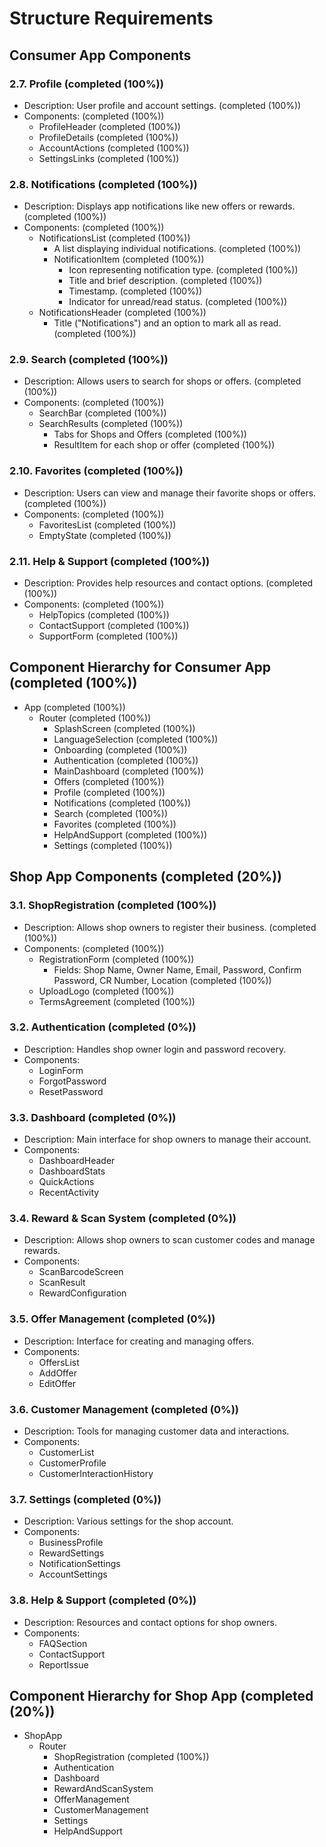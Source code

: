 # Structure Requirements

## Consumer App Components

### 2.7. Profile (completed (100%))

- Description: User profile and account settings. (completed (100%))
- Components: (completed (100%))
  - ProfileHeader (completed (100%))
  - ProfileDetails (completed (100%))
  - AccountActions (completed (100%))
  - SettingsLinks (completed (100%))

### 2.8. Notifications (completed (100%))

- Description: Displays app notifications like new offers or rewards. (completed (100%))
- Components: (completed (100%))
  - NotificationsList (completed (100%))
    - A list displaying individual notifications. (completed (100%))
    - NotificationItem (completed (100%))
      - Icon representing notification type. (completed (100%))
      - Title and brief description. (completed (100%))
      - Timestamp. (completed (100%))
      - Indicator for unread/read status. (completed (100%))
  - NotificationsHeader (completed (100%))
    - Title ("Notifications") and an option to mark all as read. (completed (100%))

### 2.9. Search (completed (100%))

- Description: Allows users to search for shops or offers. (completed (100%))
- Components: (completed (100%))
  - SearchBar (completed (100%))
  - SearchResults (completed (100%))
    - Tabs for Shops and Offers (completed (100%))
    - ResultItem for each shop or offer (completed (100%))

### 2.10. Favorites (completed (100%))

- Description: Users can view and manage their favorite shops or offers. (completed (100%))
- Components: (completed (100%))
  - FavoritesList (completed (100%))
  - EmptyState (completed (100%))

### 2.11. Help & Support (completed (100%))

- Description: Provides help resources and contact options. (completed (100%))
- Components: (completed (100%))
  - HelpTopics (completed (100%))
  - ContactSupport (completed (100%))
  - SupportForm (completed (100%))

## Component Hierarchy for Consumer App (completed (100%))

- App (completed (100%))
  - Router (completed (100%))
    - SplashScreen (completed (100%))
    - LanguageSelection (completed (100%))
    - Onboarding (completed (100%))
    - Authentication (completed (100%))
    - MainDashboard (completed (100%))
    - Offers (completed (100%))
    - Profile (completed (100%))
    - Notifications (completed (100%))
    - Search (completed (100%))
    - Favorites (completed (100%))
    - HelpAndSupport (completed (100%))
    - Settings (completed (100%))

## Shop App Components (completed (20%))

### 3.1. ShopRegistration (completed (100%))

- Description: Allows shop owners to register their business. (completed (100%))
- Components: (completed (100%))
  - RegistrationForm (completed (100%))
    - Fields: Shop Name, Owner Name, Email, Password, Confirm Password, CR Number, Location (completed (100%))
  - UploadLogo (completed (100%))
  - TermsAgreement (completed (100%))

### 3.2. Authentication (completed (0%))

- Description: Handles shop owner login and password recovery.
- Components:
  - LoginForm
  - ForgotPassword
  - ResetPassword

### 3.3. Dashboard (completed (0%))

- Description: Main interface for shop owners to manage their account.
- Components:
  - DashboardHeader
  - DashboardStats
  - QuickActions
  - RecentActivity

### 3.4. Reward & Scan System (completed (0%))

- Description: Allows shop owners to scan customer codes and manage rewards.
- Components:
  - ScanBarcodeScreen
  - ScanResult
  - RewardConfiguration

### 3.5. Offer Management (completed (0%))

- Description: Interface for creating and managing offers.
- Components:
  - OffersList
  - AddOffer
  - EditOffer

### 3.6. Customer Management (completed (0%))

- Description: Tools for managing customer data and interactions.
- Components:
  - CustomerList
  - CustomerProfile
  - CustomerInteractionHistory

### 3.7. Settings (completed (0%))

- Description: Various settings for the shop account.
- Components:
  - BusinessProfile
  - RewardSettings
  - NotificationSettings
  - AccountSettings

### 3.8. Help & Support (completed (0%))

- Description: Resources and contact options for shop owners.
- Components:
  - FAQSection
  - ContactSupport
  - ReportIssue

## Component Hierarchy for Shop App (completed (20%))

- ShopApp
  - Router
    - ShopRegistration (completed (100%))
    - Authentication
    - Dashboard
    - RewardAndScanSystem
    - OfferManagement
    - CustomerManagement
    - Settings
    - HelpAndSupport
